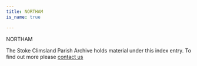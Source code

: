 ```yaml
---
title: NORTHAM
is_name: true

---
```


NORTHAM


The Stoke Climsland Parish Archive holds material under this index entry. To find out more please [contact us](/contact/)
